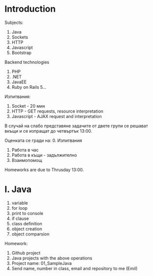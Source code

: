 Introduction
===============================================================================

Subjects:
1. Java
2. Sockets
3. HTTP
4. Javascript
5. Bootstrap

Backend technologies
1. PHP
2. .NET
3. JavaEE
4. Ruby on Rails
5...


Изпитвания:
1. Socket - 20 мин
2. HTTP - GET requests, resource interpretation
3. Javascript - AJAX request and interpretation

В случай на слабо представяне задачите от двете групи се решават вкъщи и се изпращат до четвъртък 13:00.


Оценката се гради на:
0. Изпитвания
1. Работа в час
2. Работа в къщи - задължително
3. Взаимопомощ

Homeworks are due to Thrusday 13:00.



I. Java
===============================================================================
1. variable
2. for loop
3. print to console
4. if clause
5. class definition
6. object creation
7. object comparsion


Homework:
1. Github project
2. Java projects with the above operations
3. Project name: 01_SampleJava
4. Send name, number in class, email and repository to me (Emil)

